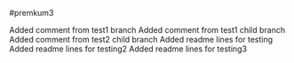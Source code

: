 #premkum3

Added comment from test1 branch
Added comment from test1 child branch
Added comment from test2 child branch
Added readme lines for testing 
Added readme lines for testing2 
Added readme lines for testing3 
